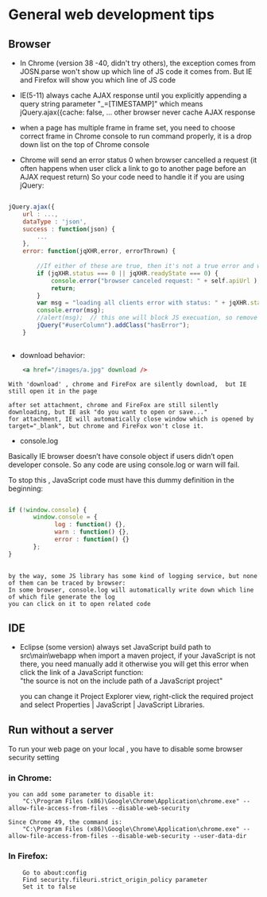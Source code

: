 # General web development tips

## Browser

 - In Chrome (version 38 -40, didn't try others), the exception comes from JOSN.parse won't show up which line of JS code it comes from.
But IE and Firefox will show you which line of JS code

 - IE(5-11) always cache AJAX response until you explicitly appending a query string parameter "_=[TIMESTAMP]"
 which means jQuery.ajax({cache: false, ... 
 other browser never cache  AJAX response

 - when a page has multiple frame in frame set, you need to choose correct frame in Chrome console to run command properly,
 it is a drop down list on the top of Chrome console

 - Chrome will send an error status 0 when browser cancelled a request
(it often happens when user click a link to go to another page before an AJAX request return)
So your code need to handle it if you are using jQuery:
```javascript

jQuery.ajax({
	url : ...,
	dataType : 'json',
	success : function(json) {
		...
	},
	error: function(jqXHR,error, errorThrown) {
		
		//If either of these are true, then it's not a true error and we don't care
		if (jqXHR.status === 0 || jqXHR.readyState === 0) {
			console.error("browser canceled request: " + self.apiUrl );
			return;
		}
		var msg = "loading all clients error with status: " + jqXHR.status;
		console.error(msg);
		//alert(msg);  // this one will block JS execuation, so remove it
		jQuery("#userColumn").addClass("hasError");
	}
		
```		

 - download behavior:
```xml
	<a href="/images/a.jpg" download />
```
    With 'download' , chrome and FireFox are silently download,  but IE still open it in the page

    after set attachment, chrome and FireFox are still silently downloading, but IE ask "do you want to open or save..."
    for attachment, IE will automatically close window which is opened by target="_blank", but chrome and FireFox won't close it.

 - console.log
    
Basically IE browser doesn’t have console object if users didn’t open developer console.
So any code are using console.log or warn will fail.

To stop this , JavaScript code must have this dummy definition in the beginning:
```javascript

if (!window.console) {
	   window.console = {
			 log : function() {},
			 warn : function() {},
			 error : function() {}
	   };
}
	
```	

    by the way, some JS library has some kind of logging service, but none of them can be traced by browser: 
    In some browser, console.log will automatically write down which line of which file generate the log
    you can click on it to open related code

## IDE
 - Eclipse (some version) always set JavaScript build path to src\main\webapp when import a maven project, 
     if your JavaScript is not there, you need manually add it 
     otherwise you will get this error when click the link of  a JavaScript function:     
       "the source is not on the include path of a JavaScript project"
       
     you can change it Project Explorer view, right-click the required project and select Properties | JavaScript | JavaScript Libraries.



##  Run without a server

 To run your web page on your local , you have to disable some browser security setting
###   in Chrome: 
	you can add some parameter to disable it: 
        "C:\Program Files (x86)\Google\Chrome\Application\chrome.exe" --allow-file-access-from-files --disable-web-security
    
    Since Chrome 49, the command is:
        "C:\Program Files (x86)\Google\Chrome\Application\chrome.exe" --allow-file-access-from-files --disable-web-security --user-data-dir

### In Firefox: 
        Go to about:config
        Find security.fileuri.strict_origin_policy parameter
        Set it to false
             
